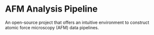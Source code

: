# AFM Analysis Pipeline
An open-source project that offers an intuitive environment to construct atomic force microscopy (AFM) data pipelines.

